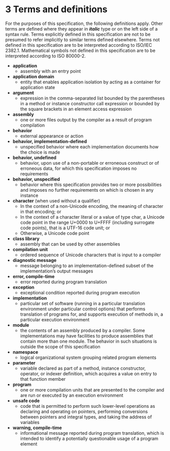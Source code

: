 # 3 Terms and definitions

For the purposes of this specification, the following definitions apply. Other terms are defined where they appear in ***italic*** type or on the left side of a syntax rule. Terms explicitly defined in this specification are not to be presumed to refer implicitly to similar terms defined elsewhere. Terms not defined in this specification are to be interpreted according to ISO/IEC 2382.1. Mathematical symbols not defined in this specification are to be interpreted according to ISO 80000-2.

- **application**
  - assembly with an entry point
- **application domain**
  - entity that enables application isolation by acting as a container for application state
- **argument**
  - expression in the comma-separated list bounded by the parentheses in a method or instance constructor call expression or bounded by the square brackets in an element access expression
- **assembly**
  - one or more files output by the compiler as a result of program compilation
- **behavior**
  - external appearance or action
- **behavior, implementation-defined**
  - unspecified behavior where each implementation documents how the choice is made
- **behavior, undefined**
  - behavior, upon use of a non-portable or erroneous construct or of erroneous data, for which this specification imposes no requirements
- **behavior, unspecified**
  - behavior where this specification provides two or more possibilities and imposes no further requirements on which is chosen in any instance
- **character** (when used without a qualifier)
  - In the context of a non-Unicode encoding, the meaning of character in that encoding; or
  - In the context of a character literal or a value of type char, a Unicode code point in the range U+0000 to U+FFFF (including surrogate code points), that is a UTF-16 code unit; or
  - Otherwise, a Unicode code point
- **class library**
  - assembly that can be used by other assemblies
- **compilation unit**
  - ordered sequence of Unicode characters that is input to a compiler
- **diagnostic message**
  - message belonging to an implementation-defined subset of the implementation’s output messages
- **error, compile-time**
  - error reported during program translation
- **exception**
  - exceptional condition reported during program execution
- **implementation**
  - particular set of software (running in a particular translation environment under particular control options) that performs translation of programs for, and supports execution of methods in, a particular execution environment
- **module**
  - the contents of an assembly produced by a compiler.  Some implementations may have facilities to produce assemblies that contain more than one module.  The behavior in such situations is outside the scope of this specification
- **namespace**
  - logical organizational system grouping related program elements
- **parameter**
  - variable declared as part of a method, instance constructor, operator, or indexer definition, which acquires a value on entry to that function member
- **program**
  - one or more compilation units that are presented to the compiler and are run or executed by an execution environment
- **unsafe code**
  - code that is permitted to perform such lower-level operations as declaring and operating on pointers, performing conversions between pointers and integral types, and taking the address of variables
- **warning, compile-time**
  - informational message reported during program translation, which is intended to identify a potentially questionable usage of a program element
